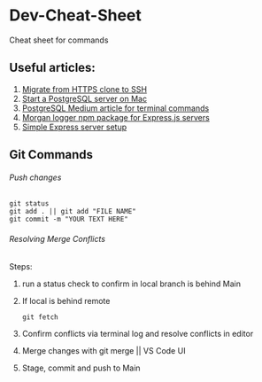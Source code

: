 # Dev-Cheat-Sheet

Cheat sheet for commands

## Useful articles:

1. [Migrate from HTTPS clone to SSH](https://stackoverflow.com/questions/57230972/how-to-migrate-from-https-to-ssh-github)
2. [Start a PostgreSQL server on Mac](https://dataschool.com/learn-sql/how-to-start-a-postgresql-server-on-mac-os-x/)
3. [PostgreSQL Medium article for terminal commands](https://medium.com/@xueyingli66/start-using-postgresql-with-terminal-on-mac-787ab643c817)
4. [Morgan logger npm package for Express.js servers](https://www.npmjs.com/package/morgan)
5. [Simple Express server setup](https://expressjs.com/en/starter/hello-world.html)

## Git Commands

###### Push changes

```
git status
git add . || git add "FILE NAME"
git commit -m "YOUR TEXT HERE"
```

###### Resolving Merge Conflicts

Steps:

1. run a status check to confirm in local branch is behind Main
2. If local is behind remote

   ```
   git fetch
   ```

3. Confirm conflicts via terminal log and resolve conflicts in editor
4. Merge changes with git merge || VS Code UI
5. Stage, commit and push to Main
